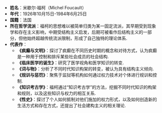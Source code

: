 - **姓名**：米歇尔·福柯（Michel Foucault）
- **年代**：1926年10月15日-1984年6月25日
- **国籍**：法国
- **所在哲学流派**：福柯的思想难以被简单归类为某一固定流派，其早期受到现象学和存在主义影响，中期受结构主义启发，后期可被看作后结构主义的一部分，但他始终超越传统流派限制，形成了自己独特的理论体系.
- **代表作**：
    - **《疯癫与文明》**：探讨了疯癫在不同历史时期的概念和对待方式，认为疯癫是一种用于控制和排斥某些社会成员的社会结构.
    - **《临床医学的诞生》**：研究了医学视角和医学知识的转变.
    - **《词与物》**：分析了不同时代知识构架的转变，被认为具有结构主义倾向.
    - **《规训与惩罚》**：聚焦于监狱等机构如何通过权力技术对个体进行规训和控制.
    - **《知识考古学》**：福柯通过“知识考古学”的方法，挖掘不同时代知识的构架和规则，以及这些知识与权力的相互关系.
    - **《性史》**：探讨了个人如何抵制对他们施加的权力形式，以及如何创造新的生活方式和存在方式，还提出了社会建构主义的相关理论.
 
